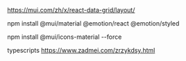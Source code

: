 https://mui.com/zh/x/react-data-grid/layout/

npm install @mui/material @emotion/react @emotion/styled

npm install @mui/icons-material --force


typescripts
https://www.zadmei.com/zrzykdsy.html